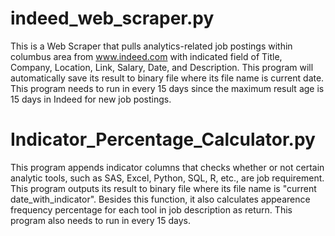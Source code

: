 # indeed_web_scraper.py

This is a Web Scraper that pulls analytics-related job postings within columbus area from www.indeed.com with indicated field of Title, Company, Location, Link, Salary, Date, and Description. This program will automatically save its result to binary file where its file name is current date. This program needs to run in every 15 days since the maximum result age is 15 days in Indeed for new job postings.

# Indicator_Percentage_Calculator.py

This program appends indicator columns that checks whether or not certain analytic tools, such as SAS, Excel, Python, SQL, R, etc., are job requirement. This program outputs its result to binary file where its file name is "current date_with_indicator". Besides this function, it also calculates appearence frequency percentage for each tool in job description as return. This program also needs to run in every 15 days.
